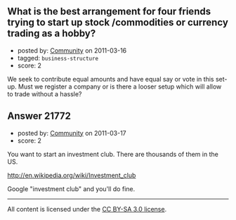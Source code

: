 ## What is the best arrangement for four friends trying to start up stock /commodities or currency trading as a hobby?

- posted by: [Community](https://stackexchange.com/users/-1/-1-community) on 2011-03-16
- tagged: `business-structure`
- score: 2

We seek to contribute equal amounts and have equal say or vote in this set-up. Must we register a company or is there a looser setup which will allow to trade without a hassle?


## Answer 21772

- posted by: [Community](https://stackexchange.com/users/-1/-1-community) on 2011-03-17
- score: 2

You want to start an investment club.  There are thousands of them in the US.

http://en.wikipedia.org/wiki/Investment_club

Google "investment club" and you'll do fine.



---

All content is licensed under the [CC BY-SA 3.0 license](https://creativecommons.org/licenses/by-sa/3.0/).
